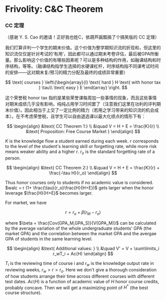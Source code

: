 # Frivolity: C\&C Theorem

### CC 定理

（感谢 Y. S. Cao 的邀请！正好我也姓C，依葫芦画瓢搞了个搞笑版的 CC 定理）

我们打算评判一个学生的期末价值。这个价值为整学期知识流的折现和，但这里的知识流仅仅是针对考试的‘有用’，因此都可以通过期末考卷评估，最后被GPA所衡量。那么影响这个价值的有哪些因素呢？可以是多种结构的作用，如融课结构和时序结构，等等。（融课结构指学生选择的水硬课杠杆，时序结构指不同课考试时间的安排——这对期末复/预习的精力分配及最终的成绩异常重要）

$$
\text{ courses } \left\{\begin{array}{l}
\text{ hard } H \text{ with honor tax } \tau\\
\text{ easy } E
\end{array} \right.
$$

这个荣誉税 honor tax 指的是某些荣誉课每周加一些事情的现象，而且这些事情对期末成绩几乎没有影响，纯纯占用学习时间罢了（注意我们这里在功利的评判期末价值）。因此相当于上交了一定比例的精力（若用之学习带来的知识流的机会成本）。在不考虑荣誉税，且学生可以自由退选课以最大化绩点的情形下有：

$$
\begin{align}
&\text{ CC Theorem 1:} \\
&\quad V = H + E = \frac{K}{r} \\
&\text{ Proposition: Free Course Market }
\end{align}
$$

$K$ is the knowledge flow a student earned during each week. $r$ corresponds to the level of the student's learning skill or forgetting rate, while more risk means weaker ability and a higher $r$.  $r_o$ is the standard forgetting rate of a person.

$$
\begin{align}
&\text{ CC Theorem 2:} \\
&\quad V = H + E = \frac{K}{r} + \frac{-\tau H}{r_o}
\end{align}
$$

Thus honor courses only to students if no academic value is considered. $walc = r (1+ \frac{\tau}{r_o}\frac{H}{H+E})$ gets larger when the honor leverage $\frac{H}{H+E}$ becomes larger.

For market, we have

$$
r = r_o + \beta(r_M-r_o)
$$

where $\beta = \frac{Cov(GPA_M,GPA_S)}{V(GPA_M)}$ can be calculated by the average variation of the whole undergraduate students' GPA (the market GPA) and the correlation between the market GPA and the avergae GPA of students in the same learning level.

$$
\begin{align}
&\text{ Additional values: } \\
&\quad V' = V + \sum\limits_i r_wT_i + Ac(H)
\end{align}
$$

$T_i$ is the reviewing time of course i and $r_w$ is the knowledge output rate in reviewing weeks, $r_w > r > r_o$. Here we don't give a thorough consideration of how students arrange their time across different courses with different test dates. $Ac(H)$ is a function of academic value of $H$ honor course credits, probably concave. Then  we will get a maximizing point of $H^*$ (the best course structure).
